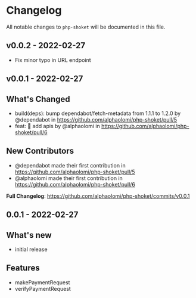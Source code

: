 # Changelog

All notable changes to `php-shoket` will be documented in this file.

## v0.0.2 - 2022-02-27
- Fix minor typo in URL endpoint
## v0.0.1 - 2022-02-27

## What's Changed

- build(deps): bump dependabot/fetch-metadata from 1.1.1 to 1.2.0 by @dependabot in https://github.com/alphaolomi/php-shoket/pull/5
- feat: 🎸 add apis by @alphaolomi in https://github.com/alphaolomi/php-shoket/pull/6

## New Contributors

- @dependabot made their first contribution in https://github.com/alphaolomi/php-shoket/pull/5
- @alphaolomi made their first contribution in https://github.com/alphaolomi/php-shoket/pull/6

**Full Changelog**: https://github.com/alphaolomi/php-shoket/commits/v0.0.1

## 0.0.1 - 2022-02-27

## What's new

- initial release

## Features

- makePaymentRequest
- verifyPaymentRequest
